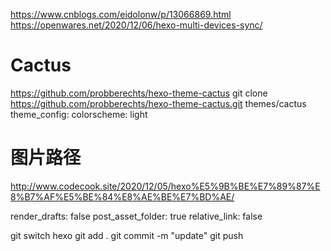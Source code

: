 https://www.cnblogs.com/eidolonw/p/13066869.html
https://openwares.net/2020/12/06/hexo-multi-devices-sync/

# Cactus
https://github.com/probberechts/hexo-theme-cactus
git clone https://github.com/probberechts/hexo-theme-cactus.git themes/cactus
theme_config:
  colorscheme: light

# 图片路径
http://www.codecook.site/2020/12/05/hexo%E5%9B%BE%E7%89%87%E8%B7%AF%E5%BE%84%E8%AE%BE%E7%BD%AE/

render_drafts: false
post_asset_folder: true
relative_link: false

git switch hexo
git add .
git commit -m "update"
git push